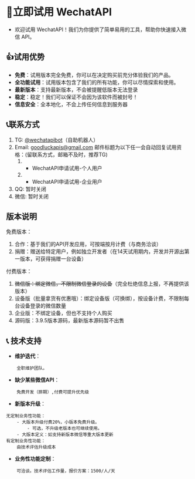 # 🚀立即试用 WechatAPI

- 欢迎试用 WechatAPI！我们为你提供了简单易用的工具，帮助你快速接入微信 API。

## 👍试用优势

- **免费**：试用版本完全免费，你可以在决定购买前充分体验我们的产品。
- **全功能试用**：试用版本包含了我们的所有功能，你可以尽情探索和使用。
- **最新版本**：支持最新版本，不会被提醒低版本无法登录
- **稳定**：稳定！我们可以保证不会因为该软件而被封号！
- **信息安全**：全本地化，不会上传任何信息到服务器

## 📞联系方式

1. TG: [@wechatapibot](https://t.me/wechatapibot)（自助机器人）
2. Email: [goodluckapis@gmail.com](mailto:goodluckapis@gmail.com) 邮件标题为以下任一会自动回复试用资格：(留联系方式，邮箱不及时，推荐TG)
    1. - WechatAPI申请试用-个人用户
    2. - WechatAPI申请试用-企业用户
3. QQ: 暂时关闭
4. 微信: 暂时关闭

## 版本说明

免费版本：

1. 合作：基于我们的API开发应用，可按端按月计费（与商务洽谈）
2. 捐赠：赠送给特定用户，例如独立开发者（在14天试用期内，开发并开源出第一版本，可获得捐赠一台设备）

付费版本：
1. ~~微信版：绑定微信，不限制微信登录的设备~~（完全杜绝信息上报，不再提供该版本） 
2. 设备版（批量拿货有优惠哦）：绑定设备版（可换绑），按设备计费，不限制每台设备登录的微信数量 
3. 企业版：不绑定设备，但也不支持个人购买 
4. 源码版：3.9.5版本源码，最新版本源码暂不出售

## 📞 技术支持

- **维护迭代**：
```
	全职维护团队。
```
- **缺少某些微信API**：
```
	免费开发（排期）,付费可提升优先级
```
- **新版本升级**：
```
无定制业务性功能：
	- 大版本升级付费20%，小版本免费升级。
	    - 可选，不升级老版本也可继续使用。
	- 大版本定义：如支持新版本微信等重大版本更新
有定制业务性功能：
	由技术评估升级成本
```

- **业务性功能定制**：
```
	可洽谈。技术评估工作量，报价方案：1500/人/天
```
